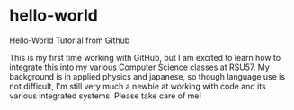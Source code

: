 # hello-world
Hello-World Tutorial from Github

This is my first time working with GitHub, but I am excited to learn how to integrate this into my various Computer Science classes at RSU57. My background is in applied physics and japanese, so though language use is not difficult, I'm still very much a newbie at working with code and its various integrated systems. Please take care of me! 
